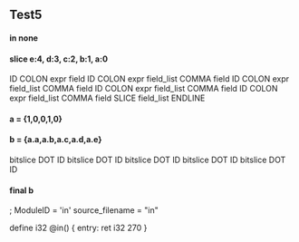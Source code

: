 ## Test5
#### in none

#### slice e:4, d:3, c:2, b:1, a:0
ID COLON expr
field
ID COLON expr
field_list COMMA field
ID COLON expr
field_list COMMA field
ID COLON expr
field_list COMMA field
ID COLON expr
field_list COMMA field
SLICE field_list ENDLINE

#### a = {1,0,0,1,0}

#### b = {a.a,a.b,a.c,a.d,a.e}
bitslice DOT ID
bitslice DOT ID
bitslice DOT ID
bitslice DOT ID
bitslice DOT ID

#### final b
; ModuleID = 'in'
source_filename = "in"

define i32 @in() {
entry:
  ret i32 270
}